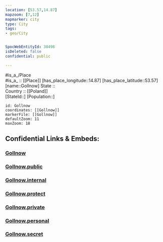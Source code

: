 ```yaml
---
location: [53.57,14.87] 
mapzoom: [7,12] 
mapmarker: city 
type: City
tags:
- geo/City


SpocWebEntityId: 30498
isDeleted: false
confidential: public

---
```

#is_a_/Place  
#is_a_ :: [[Place]] 
[has_place_longitude::14.87] 
[has_place_latitude::53.57] 
[name::Gollnow] 
State ::  
Country :: [[Poland]]  
[StateId::] 
[Population::] 



```leaflet
id: Gollnow
coordinates: [[Gollnow]] 
markerFile: [[Gollnow]] 
defaultZoom: 11 
maxZoom: 18
```


## Confidential Links & Embeds: 

### [Gollnow](/_Standards/Earth/Continent/Europe/Europe~East/Poland/Provinces~Poland/West_Pomeranian/City/Gollnow.md) 

### [Gollnow.public](/_public/Earth/Continent/Europe/Europe~East/Poland/Provinces~Poland/West_Pomeranian/City/Gollnow.public.md) 

### [Gollnow.internal](/_internal/Earth/Continent/Europe/Europe~East/Poland/Provinces~Poland/West_Pomeranian/City/Gollnow.internal.md) 

### [Gollnow.protect](/_protect/Earth/Continent/Europe/Europe~East/Poland/Provinces~Poland/West_Pomeranian/City/Gollnow.protect.md) 

### [Gollnow.private](/_private/Earth/Continent/Europe/Europe~East/Poland/Provinces~Poland/West_Pomeranian/City/Gollnow.private.md) 

### [Gollnow.personal](/_personal/Earth/Continent/Europe/Europe~East/Poland/Provinces~Poland/West_Pomeranian/City/Gollnow.personal.md) 

### [Gollnow.secret](/_secret/Earth/Continent/Europe/Europe~East/Poland/Provinces~Poland/West_Pomeranian/City/Gollnow.secret.md)


